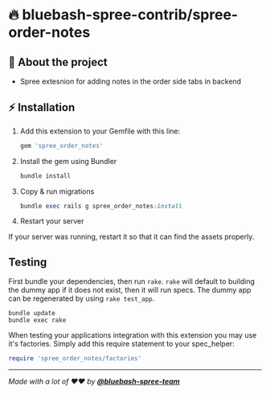 <!-- markdownlint-disable MD032 MD033-->
<!-- Write your README.md file. Build something amazing! This README.md template can guide you to build your project documentation, but feel free to modify it as you wish 🥰 -->
# 🔥 **bluebash-spree-contrib/spree-order-notes**

## 🤔 **About the project**

* Spree extesnion for adding notes in the order side tabs in backend

## ⚡ **Installation**


1. Add this extension to your Gemfile with this line:

    ```ruby
    gem 'spree_order_notes'
    ```

2. Install the gem using Bundler

    ```ruby
    bundle install
    ```

3. Copy & run migrations

    ```ruby
    bundle exec rails g spree_order_notes:install
    ```

4. Restart your server

  If your server was running, restart it so that it can find the assets properly.

## Testing

First bundle your dependencies, then run `rake`. `rake` will default to building the dummy app if it does not exist, then it will run specs. The dummy app can be regenerated by using `rake test_app`.

```shell
bundle update
bundle exec rake
```

When testing your applications integration with this extension you may use it's factories.
Simply add this require statement to your spec_helper:

```ruby
require 'spree_order_notes/factories'
```
---

_Made with a lot of ❤️❤️ by **[@bluebash-spree-team](https://github.com/bluebash-spree-team)**_
